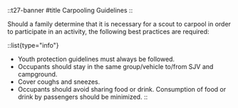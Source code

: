 
::t27-banner
#title
Carpooling Guidelines
::

Should a family determine that it is necessary for a scout to carpool in order to participate in an activity, the following best practices are required:

::list{type="info"}
- Youth protection guidelines must always be followed.
- Occupants should stay in the same group/vehicle to/from SJV and campground.
- Cover coughs and sneezes.
- Occupants should avoid sharing food or drink. Consumption of food or drink by passengers should be minimized.
::

